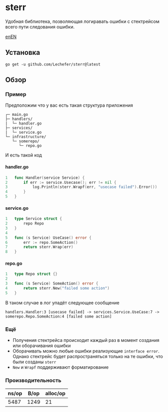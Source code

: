 # sterr
Удобная библиотека, позволяющая логиравать ошибки с стектрейсом всего пути следования ошибки.

[enEN](README_EN.md)

## Установка
`go get -u github.com/Lechefer/sterr@latest`

## Обзор
### Пример
Предположим что у вас есть такая структура приложения
```
┌─ main.go
├─ handlers/ 
|  └─ handler.go
├─ services/ 
|  └─ service.go
└─ infrastructure/ 
   └─ somerepo/
      └─ repo.go
```

И есть такой код

#### handler.go
```go
1   func Handler(service Service) {
2       if err := service.Usecase(); err != nil {
3           log.Println(sterr.Wrapf(err, "usecase failed").Error())
4       }
5   }
```
#### service.go
```go
1   type Service struct {
2       repo Repo
3   }
4   
5   func (s Service) UseCase() error {
6       err := repo.SomeAction()
7       return sterr.Wrap(err)
8   }
```
#### repo.go
```go
1   type Repo struct {}
2   
3   func (s Service) SomeAction() error {
4       return sterr.New("failed some action")
5   }
```

В таком случае в лог упадёт следующее сообщение

```handlers.Handler:3 [usecase failed] -> services.Service.UseCase:7 -> somerepo.Repo.SomeAction:4 [failed some action]```

### Ещё
- Получения стектрейса происходит каждый раз в момент создания или оборачивания ошибки
- Оборачивать можно любые ошибки реализующие ```interface error```. Однако стектрейс будет распространяться только на те ошибки, что были созданы ```sterr```
- ```New``` и ```Wrapf``` поддерживают форматирование

### Производительность
|  ns/op | B/op | alloc/op |
|--------|------|----------|
|  5487  | 1249 | 21       |
